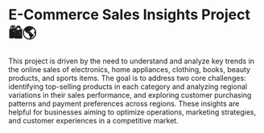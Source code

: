 # E-Commerce Sales Insights Project 🛍️🌎
This project is driven by the need to understand and analyze key trends in the online sales of electronics, home appliances, clothing, books, beauty products, and sports items. The goal is to address two core challenges: identifying top-selling products in each category and analyzing regional variations in their sales performance, and exploring customer purchasing patterns and payment preferences across regions. These insights are helpful for businesses aiming to optimize operations, marketing strategies, and customer experiences in a competitive market.
